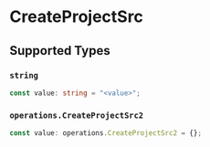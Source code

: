 # CreateProjectSrc


## Supported Types

### `string`

```typescript
const value: string = "<value>";
```

### `operations.CreateProjectSrc2`

```typescript
const value: operations.CreateProjectSrc2 = {};
```

